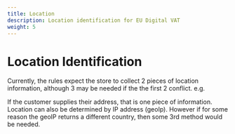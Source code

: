 ```yaml
---
title: Location
description: Location identification for EU Digital VAT 
weight: 5
---
```


Location Identification
============

Currently, the rules expect the store to collect 2 pieces of location information, although 3 may be needed if the the first 2 conflict.
e.g.

If the customer supplies their address, that is one piece of information. Location can also be determined by IP address (geoIp).
However if for some reason the geoIP returns a different country, then some 3rd method would be needed.

